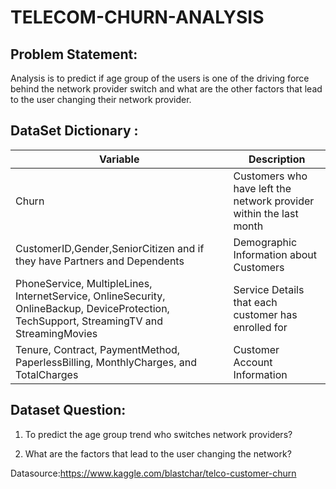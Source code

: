 # TELECOM-CHURN-ANALYSIS

## Problem Statement:

Analysis is to predict if age group of the users is one of the driving force behind the network provider switch and what are the other factors that lead to the user changing their network provider.

## DataSet Dictionary :

Variable |Description
--------- |-------------
Churn | Customers who have left the network provider within the last month
CustomerID,Gender,SeniorCitizen and if they have Partners and Dependents|Demographic Information about Customers
PhoneService, MultipleLines, InternetService, OnlineSecurity, OnlineBackup, DeviceProtection, TechSupport, StreamingTV and StreamingMovies|Service Details that each customer has enrolled for 
Tenure, Contract, PaymentMethod, PaperlessBilling, MonthlyCharges, and TotalCharges |Customer Account Information 


## Dataset Question:

1. To predict the age group trend who switches network providers?

2. What are the factors that lead to the user changing the network?

Datasource:https://www.kaggle.com/blastchar/telco-customer-churn
